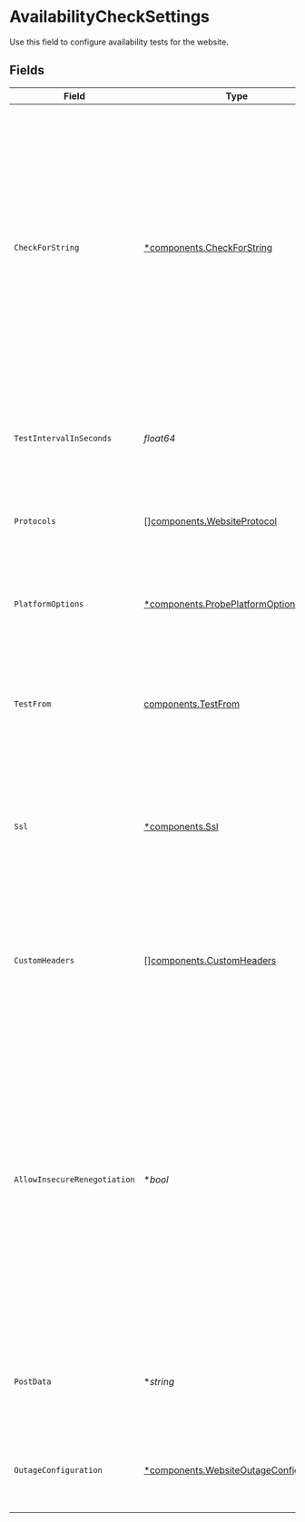 # AvailabilityCheckSettings

Use this field to configure availability tests for the website.


## Fields

| Field                                                                                                                                                                                                                                                                                                                                                                                                                                                                | Type                                                                                                                                                                                                                                                                                                                                                                                                                                                                 | Required                                                                                                                                                                                                                                                                                                                                                                                                                                                             | Description                                                                                                                                                                                                                                                                                                                                                                                                                                                          | Example                                                                                                                                                                                                                                                                                                                                                                                                                                                              |
| -------------------------------------------------------------------------------------------------------------------------------------------------------------------------------------------------------------------------------------------------------------------------------------------------------------------------------------------------------------------------------------------------------------------------------------------------------------------- | -------------------------------------------------------------------------------------------------------------------------------------------------------------------------------------------------------------------------------------------------------------------------------------------------------------------------------------------------------------------------------------------------------------------------------------------------------------------- | -------------------------------------------------------------------------------------------------------------------------------------------------------------------------------------------------------------------------------------------------------------------------------------------------------------------------------------------------------------------------------------------------------------------------------------------------------------------- | -------------------------------------------------------------------------------------------------------------------------------------------------------------------------------------------------------------------------------------------------------------------------------------------------------------------------------------------------------------------------------------------------------------------------------------------------------------------- | -------------------------------------------------------------------------------------------------------------------------------------------------------------------------------------------------------------------------------------------------------------------------------------------------------------------------------------------------------------------------------------------------------------------------------------------------------------------- |
| `CheckForString`                                                                                                                                                                                                                                                                                                                                                                                                                                                     | [*components.CheckForString](../../models/components/checkforstring.md)                                                                                                                                                                                                                                                                                                                                                                                              | :heavy_minus_sign:                                                                                                                                                                                                                                                                                                                                                                                                                                                   |   Use this field to configure whether availability tests should check for presence or absence of a particular string on a page.<br/>  If the operator is DOES_NOT_CONTAIN and the value is found on the page, the availability test will fail.<br/>  Likewise, if the operator is CONTAINS and the value is not found on the page, the availability test will fail.<br/>  If omitted or set to null, the string checking functionality will be disabled.             |                                                                                                                                                                                                                                                                                                                                                                                                                                                                      |
| `TestIntervalInSeconds`                                                                                                                                                                                                                                                                                                                                                                                                                                              | *float64*                                                                                                                                                                                                                                                                                                                                                                                                                                                            | :heavy_check_mark:                                                                                                                                                                                                                                                                                                                                                                                                                                                   | Configure how often availability tests should be performed. Provide a number of seconds that is one of 60, 300, 600, 900, 1800, 3600, 7200, 14400.                                                                                                                                                                                                                                                                                                                   |                                                                                                                                                                                                                                                                                                                                                                                                                                                                      |
| `Protocols`                                                                                                                                                                                                                                                                                                                                                                                                                                                          | [][components.WebsiteProtocol](../../models/components/websiteprotocol.md)                                                                                                                                                                                                                                                                                                                                                                                           | :heavy_check_mark:                                                                                                                                                                                                                                                                                                                                                                                                                                                   | Configure which protocols need availability tests to be performed. At least one protocol must be provided.                                                                                                                                                                                                                                                                                                                                                           |                                                                                                                                                                                                                                                                                                                                                                                                                                                                      |
| `PlatformOptions`                                                                                                                                                                                                                                                                                                                                                                                                                                                    | [*components.ProbePlatformOptions](../../models/components/probeplatformoptions.md)                                                                                                                                                                                                                                                                                                                                                                                  | :heavy_minus_sign:                                                                                                                                                                                                                                                                                                                                                                                                                                                   | Configure cloud platforms of the synthetic availability test probes. If omitted or set to null, no particular cloud platform will be enforced.                                                                                                                                                                                                                                                                                                                       |                                                                                                                                                                                                                                                                                                                                                                                                                                                                      |
| `TestFrom`                                                                                                                                                                                                                                                                                                                                                                                                                                                           | [components.TestFrom](../../models/components/testfrom.md)                                                                                                                                                                                                                                                                                                                                                                                                           | :heavy_check_mark:                                                                                                                                                                                                                                                                                                                                                                                                                                                   |   Configure locations of the synthetic availability test probes.<br/>  Acceptable values depend on the selected type and actual values of existing probes.                                                                                                                                                                                                                                                                                                           | {<br/>"type": "REGION",<br/>"values": [<br/>"NA"<br/>]<br/>}                                                                                                                                                                                                                                                                                                                                                                                                         |
| `Ssl`                                                                                                                                                                                                                                                                                                                                                                                                                                                                | [*components.Ssl](../../models/components/ssl.md)                                                                                                                                                                                                                                                                                                                                                                                                                    | :heavy_minus_sign:                                                                                                                                                                                                                                                                                                                                                                                                                                                   |   Configure monitoring of SSL/TLS certificates validity. This option is relevant for HTTPS protocol only.<br/>  If omitted or set to null, SSL monitoring will be disabled and its previous configuration discarded.                                                                                                                                                                                                                                                 |                                                                                                                                                                                                                                                                                                                                                                                                                                                                      |
| `CustomHeaders`                                                                                                                                                                                                                                                                                                                                                                                                                                                      | [][components.CustomHeaders](../../models/components/customheaders.md)                                                                                                                                                                                                                                                                                                                                                                                               | :heavy_minus_sign:                                                                                                                                                                                                                                                                                                                                                                                                                                                   |   Configure custom request headers to be sent with each availability test. It is possible to provide multiple headers with the same name.<br/>  If omitted, set to null or set to an empty array, no custom headers will be sent.                                                                                                                                                                                                                                    |                                                                                                                                                                                                                                                                                                                                                                                                                                                                      |
| `AllowInsecureRenegotiation`                                                                                                                                                                                                                                                                                                                                                                                                                                         | **bool*                                                                                                                                                                                                                                                                                                                                                                                                                                                              | :heavy_minus_sign:                                                                                                                                                                                                                                                                                                                                                                                                                                                   |   Allow insecure SSL renegotiation which introduces a security risk in the communication process.<br/>  Checking this option could lead to exposing credentials to unauthorized entities and the possibility of unauthorized access, interception, or manipulation of sensitive data, compromising the integrity and security of the communication channel.<br/>  Available only with HTTPS check.<br/>  If omitted or set to null, insecure SSL renegotiation won't be allowed. |                                                                                                                                                                                                                                                                                                                                                                                                                                                                      |
| `PostData`                                                                                                                                                                                                                                                                                                                                                                                                                                                           | **string*                                                                                                                                                                                                                                                                                                                                                                                                                                                            | :heavy_minus_sign:                                                                                                                                                                                                                                                                                                                                                                                                                                                   |   Configure data that will be sent as POST request body by the synthetic probe.<br/>  If omitted or set to null/empty string, the probe will send the usual GET requests.                                                                                                                                                                                                                                                                                            |                                                                                                                                                                                                                                                                                                                                                                                                                                                                      |
| `OutageConfiguration`                                                                                                                                                                                                                                                                                                                                                                                                                                                | [*components.WebsiteOutageConfiguration](../../models/components/websiteoutageconfiguration.md)                                                                                                                                                                                                                                                                                                                                                                      | :heavy_minus_sign:                                                                                                                                                                                                                                                                                                                                                                                                                                                   |   Default conditions when the entity is considered down.<br/>  If omitted or set to null, organization configuration will be used for this entity.                                                                                                                                                                                                                                                                                                                   |                                                                                                                                                                                                                                                                                                                                                                                                                                                                      |